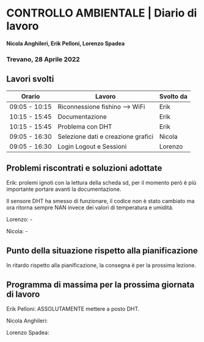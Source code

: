 # CONTROLLO AMBIENTALE | Diario di lavoro
#### Nicola Anghileri, Erik Pelloni, Lorenzo Spadea
### Trevano, 28 Aprile 2022

## Lavori svolti

|Orario        |Lavoro                                              |Svolto da                  |
|--------------|----------------------------------------------------|---------------------------|
|09:05 - 10:15 |Riconnessione fishino --> WiFi                      | Erik                      |
|10:15 - 15:45 |Documentazione                                      | Erik                      |
|10:15 - 15:45 |Problema con DHT                                    | Erik                      |
|09:05 - 16:30 |Selezione dati e creazione grafici                  | Nicola                    |
|09:05 - 16:30 |Login Logout e Sessioni                             | Lorenzo                   |


##  Problemi riscontrati e soluzioni adottate

Erik: prolemi ignoti con la lettura della scheda sd, per il momento però 
è più importante portare avanti la documentazione.

Il sensore DHT ha smesso di funzionare, il codice non è stato cambiato ma ora ritorna sempre NAN
invece dei valori di temperatura e umidità.

Lorenzo: -

Nicola: -

## Punto della situazione rispetto alla pianificazione

In ritardo rispetto alla pianificazione, la consegna è per la prossima lezione.

## Programma di massima per la prossima giornata di lavoro

Erik Pelloni: ASSOLUTAMENTE mettere a posto DHT.

Nicola Anghileri:

Lorenzo Spadea:
